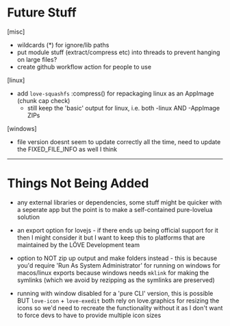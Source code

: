 # Future Stuff
[misc]
- wildcards (*) for ignore/lib paths
- put module stuff (extract/compress etc) into threads to prevent hanging on large files?
- create github workflow action for people to use

[linux]
- add `love-squashfs` :compress() for repackaging linux as an AppImage (chunk cap check)
  + still keep the 'basic' output for linux, i.e. both -linux AND -AppImage ZIPs

[windows]
- file version doesnt seem to update correctly all the time, need to update the FIXED_FILE_INFO as well I think


---


# Things Not Being Added
- any external libraries or dependencies, some stuff might be quicker with a 
  seperate app but the point is to make a self-contained pure-lovelua solution

- an export option for lovejs - if there ends up being official support for it 
  then I might consider it but I want to keep this to platforms that are 
  maintained by the LÖVE Development team

- option to NOT zip up output and make folders instead - this is because you'd
  require 'Run As System Administrator' for running on windows for macos/linux
  exports because windows needs `mklink` for making the symlinks 
  (which we avoid by rezipping as the symlinks are preserved)

- running with window disabled for a 'pure CLI' version, this is possible BUT
  `love-icon` + `love-exedit` both rely on love.graphics for resizing the icons
  so we'd need to recreate the functionality without it as I don't want to force
  devs to have to provide multiple icon sizes
